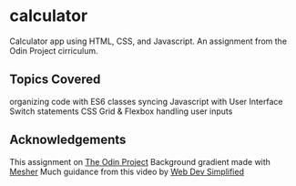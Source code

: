 # calculator
Calculator app using HTML, CSS, and Javascript. An assignment from the Odin Project cirriculum. 

## Topics Covered
  organizing code with ES6 classes
  syncing Javascript with User Interface
  Switch statements
  CSS Grid & Flexbox
  handling user inputs

## Acknowledgements
This assignment on [The Odin Project](https://www.theodinproject.com/paths/foundations/courses/foundations/lessons/calculator)
Background gradient made with [Mesher](https://csshero.org/mesher/)
Much guidance from this video by [Web Dev Simplified](https://youtu.be/j59qQ7YWLxw)

